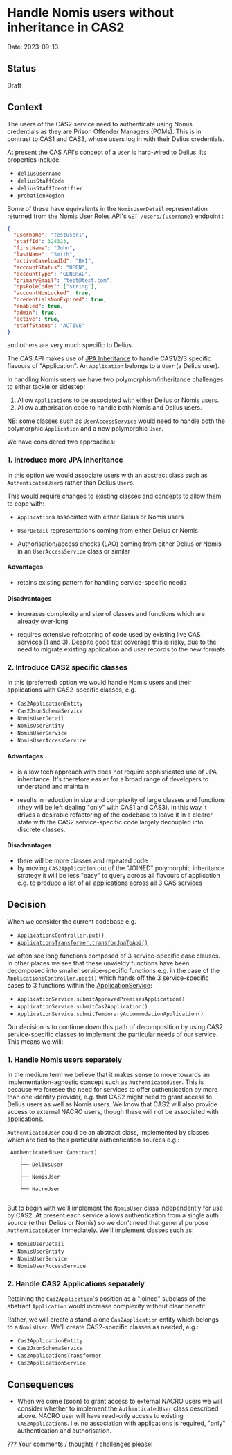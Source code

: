# Handle Nomis users without inheritance in CAS2

Date: 2023-09-13

## Status

Draft

## Context

The users of the CAS2 service need to authenticate using Nomis credentials as
they are Prison Offender Managers (POMs). This is in contrast to CAS1 and CAS3,
whose users log in with their Delius credentials.

At present the CAS API's concept of a `User` is hard-wired to Delius. Its
properties include:

- `deliusUsername`
- `deliusStaffCode`
- `deliusStaffIdentifier`
- `probationRegion`


Some of these have equivalents in the `NomisUserDetail` representation returned 
from the [Nomis User Roles API](https://github.com/ministryofjustice/nomis-user-roles-api)'s 
[`GET /users/{username}` endpoint](http://nomis-user-dev.aks-dev-1.studio-hosting.service.justice.gov.uk/swagger-ui/index.html#/user-resource/getUserDetails) :

```json
{
  "username": "testuser1",
  "staffId": 324323,
  "firstName": "John",
  "lastName": "Smith",
  "activeCaseloadId": "BXI",
  "accountStatus": "OPEN",
  "accountType": "GENERAL",
  "primaryEmail": "test@test.com",
  "dpsRoleCodes": ["string"],
  "accountNonLocked": true,
  "credentialsNonExpired": true,
  "enabled": true,
  "admin": true,
  "active": true,
  "staffStatus": "ACTIVE"
}
```

and others are very much specific to Delius.

The CAS API makes use of [JPA Inheritance](https://thorben-janssen.com/complete-guide-inheritance-strategies-jpa-hibernate/) 
to handle CAS1/2/3 specific flavours of "Application". An `Application` belongs 
to a `User` (a Delius user).

In handling Nomis users we have two polymorphism/inheritance challenges to 
either tackle or sidestep:

1. Allow `Application`s to be associated with either Delius or Nomis users.
2. Allow authorisation code to handle both Nomis and Delius users.

NB: some classes such as `UserAccessService` would need to handle 
both the polymorphic `Application` and a new polymorphic `User`.

We have considered two approaches:

### 1. **Introduce more JPA inheritance**

In this option we would associate users with an abstract class 
such as `AuthenticatedUser`s rather than Delius `User`s.

This would require changes to existing classes and concepts to allow them 
to cope with:

- `Application`s associated with either Delius or Nomis users

- `UserDetail` representations coming from either Delius or Nomis

- Authorisation/access checks (LAO) coming from either Delius or Nomis 
  in an `UserAccessService` class or similar

#### Advantages
- retains existing pattern for handling service-specific needs

#### Disadvantages
- increases complexity and size of classes and functions which are already 
  over-long

- requires extensive refactoring of code used by existing live CAS 
  services (1 and 3). Despite good test coverage this is risky, due 
  to the need to migrate existing application and user records to the new formats

### 2. **Introduce CAS2 specific classes**

In this (preferred) option we would handle Nomis users and their applications with CAS2-specific classes, e.g.

- `Cas2ApplicationEntity`
- `Cas2JsonSchemaService`
- `NomisUserDetail`
- `NomisUserEntity`
- `NomisUserService`
- `NomisUserAccessService`

#### Advantages

- is a low tech approach with does not require sophisticated use of JPA 
  inheritance. It's therefore easier for a broad range of developers to 
  understand and maintain

- results in reduction in size and complexity of large classes and 
  functions (they will be left dealing "only" with CAS1 and CAS3). In 
  this way it drives a desirable refactoring of the codebase to leave 
  it in a clearer state with the CAS2 service-specific code largely decoupled into discrete classes.

#### Disadvantages
- there will be more classes and repeated code
- by moving `CAS2Application` out of the "JOINED" polymorphic inheritance strategy it will be less "easy" to query across all flavours of application e.g. to produce a list of all applications across all 3 CAS services

## Decision

When we consider the current codebase e.g.

- [`ApplicationsController.put()`](https://github.com/ministryofjustice/hmpps-approved-premises-api/blob/077d50ab85c78d12a9e552b36e4a86af1a38cc27/src/main/kotlin/uk/gov/justice/digital/hmpps/approvedpremisesapi/controller/ApplicationsController.kt#L143-L168)
- [`ApplicationsTransformer.transforJpaToApi()`](https://github.com/ministryofjustice/hmpps-approved-premises-api/blob/a4fa1437188e9e5bf212fa9b150d29b6a1157216/src/main/kotlin/uk/gov/justice/digital/hmpps/approvedpremisesapi/transformer/ApplicationsTransformer.kt#L37-L111)

we often see long functions composed of 3 service-specific case clauses. 
In other places we see that these unwieldy functions have been decomposed 
into smaller service-specific functions e.g. in the case of the 
[`ApplicationsController.post()`](https://github.com/ministryofjustice/hmpps-approved-premises-api/blob/077d50ab85c78d12a9e552b36e4a86af1a38cc27/src/main/kotlin/uk/gov/justice/digital/hmpps/approvedpremisesapi/controller/ApplicationsController.kt#L112-L121) 
which hands off the 3 service-specific cases to 3 functions within the
[ApplicationService](https://github.com/ministryofjustice/hmpps-approved-premises-api/blob/8634e2e5494af173707dcf45df9c4fb12514d089/src/main/kotlin/uk/gov/justice/digital/hmpps/approvedpremisesapi/service/ApplicationService.kt):

- `ApplicationService.submitApprovedPremisesApplication()`
- `ApplicationService.submitCas2Application()`
- `ApplicationService.submitTemporaryAccommodationApplication()`

Our decision is to continue down this path of decomposition by 
using CAS2 service-specific classes to implement the particular needs 
of our service. This means we will:

### 1. Handle Nomis users separately

In the medium term we believe that it makes sense to move towards 
an implementation-agnostic concept such as `AuthenticatedUser`. 
This is because we foresee the need for services to offer authentication 
by more than one identity provider, e.g. that CAS2 might need to grant 
access to Delius users as well as Nomis users. We know that CAS2 will also
provide access to external NACRO users, though these will not be associated 
with applications. 

`AuthenticatedUser` could be an abstract class, implemented by classes 
which are tied to their particular authentication sources e.g.:

```
 AuthenticatedUser (abstract)
    │
    ├── DeliusUser 
    │
    ├── NomisUser
    │
    └── NacroUser
    
```

But to begin with we'll implement the `NomisUser` class independently 
for use by CAS2. At present each service allows authentication from a 
single auth source (either Delius or Nomis) so we don't need that 
general purpose `AuthenticatedUser` immediately. We'll implement 
classes such as:

- `NomisUserDetail`
- `NomisUserEntity`
- `NomisUserService`
- `NomisUserAccessService`

### 2. Handle CAS2 Applications separately

Retaining the `Cas2Application`'s position as a "joined" subclass of 
the abstract `Application` would increase complexity without clear 
benefit.

Rather, we will create a stand-alone `Cas2Application` entity which 
belongs to a `NomisUser`. We'll create CAS2-specific classes as needed, e.g.:

- `Cas2ApplicationEntity`
- `Cas2JsonSchemaService`
- `Cas2ApplicationsTransformer`
- `Cas2ApplicationService`

## Consequences

- When we come (soon) to grant access to external NACRO users we will consider
  whether to implement the `AuthenticatedUser` class described above. NACRO
  user will have read-only access to existing `CAS2Application`s. i.e. no 
  association with applications is required, "only" authentication and 
  authorisation. 

??? Your comments / thoughts / challenges please!